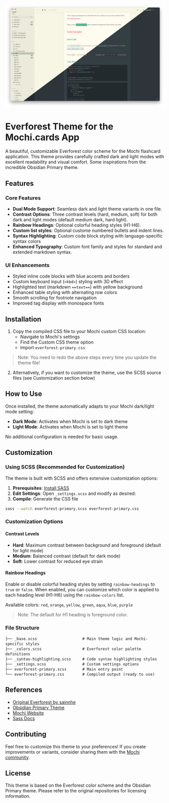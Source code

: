 ![](./mochi-everforest-demo.png)

# Everforest Theme for the Mochi.cards App

A beautiful, customizable Everforest color scheme for the Mochi flashcard application. This theme provides carefully crafted dark and light modes with excellent readability and visual comfort. Some inspirations from the incredible Obsidian Primary theme.

## Features

### Core Features
- **Dual Mode Support**: Seamless dark and light theme variants in one file.
- **Contrast Options**: Three contrast levels (hard, medium, soft) for both dark and light modes (default medium dark, hard light).
- **Rainbow Headings**: Optional colorful heading styles (H1-H6).
- **Custom list styles**: Optional custome numbered bullets and indent lines.
- **Syntax Highlighting**: Custom code block styling with language-specific syntax colors
- **Enhanced Typography**: Custom font family and styles for standard and extended markdown syntax.

### UI Enhancements
- Styled inline code blocks with blue accents and borders
- Custom keyboard input (`<kbd>`) styling with 3D effect
- Highlighted text (markdown `==text==`) with yellow background
- Enhanced table styling with alternating row colors
- Smooth scrolling for footnote navigation
- Improved tag display with monospace fonts

## Installation

1. Copy the compiled CSS file to your Mochi custom CSS location:
   - Navigate to Mochi's settings
   - Find the Custom CSS theme option
   - Import `everforest-primary.css`

> Note: You need to redo the above steps every time you update the theme file!

2. Alternatively, if you want to customize the theme, use the SCSS source files (see Customization section below)


## How to Use

Once installed, the theme automatically adapts to your Mochi dark/light mode setting:

- **Dark Mode**: Activates when Mochi is set to dark theme
- **Light Mode**: Activates when Mochi is set to light theme

No additional configuration is needed for basic usage.

## Customization

### Using SCSS (Recommended for Customization)

The theme is built with SCSS and offers extensive customization options:

1. **Prerequisites**: [Install SASS](https://sass-lang.com/install)
2. **Edit Settings**: Open `_settings.scss` and modify as desired:
3. **Compile**: Generate the CSS file

```bash
sass --watch everforest-primary.scss everforest-primary.css
```

### Customization Options

#### Contrast Levels
- **Hard**: Maximum contrast between background and foreground (default for light mode)
- **Medium**: Balanced contrast (default for dark mode)
- **Soft**: Lower contrast for reduced eye strain

#### Rainbow Headings
Enable or disable colorful heading styles by setting `rainbow-headings` to `true` or `false`. When enabled, you can customize which color is applied to each heading level (H1-H6) using the `rainbow-colors` list.

Available colors: `red`, `orange`, `yellow`, `green`, `aqua`, `blue`, `purple`

> Note: The default for H1 heading is foreground color.


### File Structure

```
├── _base.scss                    # Main theme logic and Mochi-specific styles
├── _colors.scss                  # Everforest color palette definitions
├── _syntax-highlighting.scss     # Code syntax highlighting styles
├── _settings.scss                # Custom settings options
├── everforest-primary.scss       # Main entry point
└── everforest-primary.css        # Compiled output (ready to use)
```

## References

- [Original Everforest by sainnhe](https://github.com/sainnhe/everforest)
- [Obsidian Primary Theme](https://primary-theme.github.io/)
- [Mochi Website](https://mochi.cards)
- [Sass Docs](https://sass-lang.com)

## Contributing

Feel free to customize this theme to your preferences! If you create improvements or variants, consider sharing them with the [Mochi community](https://forum.mochi.cards/).

## License

This theme is based on the Everforest color scheme and the Obsidian Primary theme. Please refer to the original repositories for licensing information.
